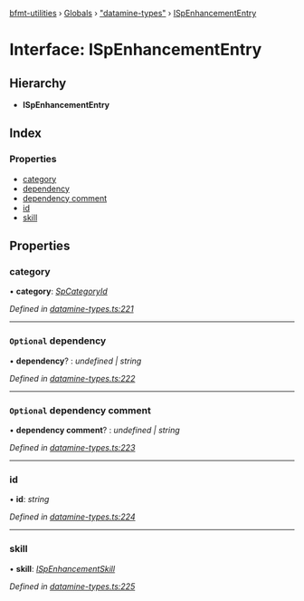 [bfmt-utilities](../README.md) › [Globals](../globals.md) › ["datamine-types"](../modules/_datamine_types_.md) › [ISpEnhancementEntry](_datamine_types_.ispenhancemententry.md)

# Interface: ISpEnhancementEntry

## Hierarchy

* **ISpEnhancementEntry**

## Index

### Properties

* [category](_datamine_types_.ispenhancemententry.md#category)
* [dependency](_datamine_types_.ispenhancemententry.md#optional-dependency)
* [dependency comment](_datamine_types_.ispenhancemententry.md#optional-dependency-comment)
* [id](_datamine_types_.ispenhancemententry.md#id)
* [skill](_datamine_types_.ispenhancemententry.md#skill)

## Properties

###  category

• **category**: *[SpCategoryId](../enums/_datamine_types_.spcategoryid.md)*

*Defined in [datamine-types.ts:221](https://github.com/BluuArc/bfmt-utilities/blob/dcfe900/src/datamine-types.ts#L221)*

___

### `Optional` dependency

• **dependency**? : *undefined | string*

*Defined in [datamine-types.ts:222](https://github.com/BluuArc/bfmt-utilities/blob/dcfe900/src/datamine-types.ts#L222)*

___

### `Optional` dependency comment

• **dependency comment**? : *undefined | string*

*Defined in [datamine-types.ts:223](https://github.com/BluuArc/bfmt-utilities/blob/dcfe900/src/datamine-types.ts#L223)*

___

###  id

• **id**: *string*

*Defined in [datamine-types.ts:224](https://github.com/BluuArc/bfmt-utilities/blob/dcfe900/src/datamine-types.ts#L224)*

___

###  skill

• **skill**: *[ISpEnhancementSkill](_datamine_types_.ispenhancementskill.md)*

*Defined in [datamine-types.ts:225](https://github.com/BluuArc/bfmt-utilities/blob/dcfe900/src/datamine-types.ts#L225)*

